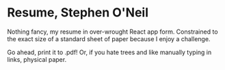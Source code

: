 # Resume, Stephen O'Neil
Nothing fancy, my resume in over-wrought React app form. Constrained to the exact size of a standard sheet of paper because I enjoy a challenge.

Go ahead, print it to .pdf! Or, if you hate trees and like manually typing in links, physical paper.